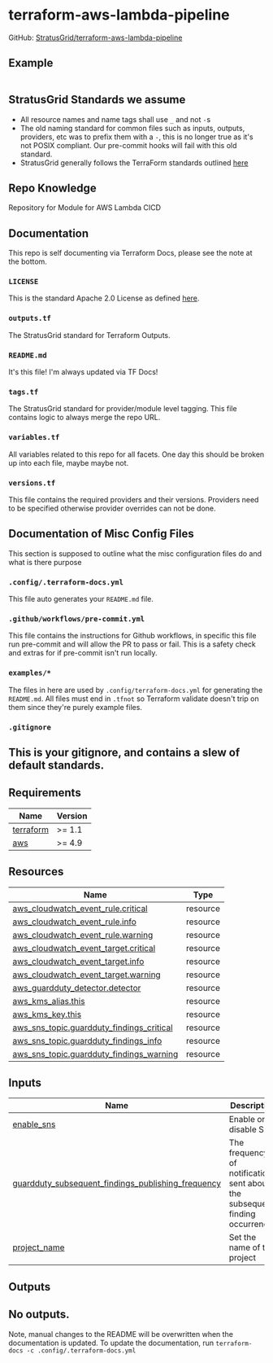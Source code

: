 <!-- BEGIN_TF_DOCS -->
# terraform-aws-lambda-pipeline
GitHub: [StratusGrid/terraform-aws-lambda-pipeline](https://github.com/StratusGrid/terraform-aws-lambda-pipeline)
## Example
```hcl

```
## StratusGrid Standards we assume
- All resource names and name tags shall use `_` and not `-`s
- The old naming standard for common files such as inputs, outputs, providers, etc was to prefix them with a `-`, this is no longer true as it's not POSIX compliant. Our pre-commit hooks will fail with this old standard.
- StratusGrid generally follows the TerraForm standards outlined [here](https://www.terraform-best-practices.com/naming)
## Repo Knowledge
Repository for Module for AWS Lambda CICD
## Documentation
This repo is self documenting via Terraform Docs, please see the note at the bottom.
### `LICENSE`
This is the standard Apache 2.0 License as defined [here](https://stratusgrid.atlassian.net/wiki/spaces/TK/pages/2121728017/StratusGrid+Terraform+Module+Requirements).
### `outputs.tf`
The StratusGrid standard for Terraform Outputs.
### `README.md`
It's this file! I'm always updated via TF Docs!
### `tags.tf`
The StratusGrid standard for provider/module level tagging. This file contains logic to always merge the repo URL.
### `variables.tf`
All variables related to this repo for all facets.
One day this should be broken up into each file, maybe maybe not.
### `versions.tf`
This file contains the required providers and their versions. Providers need to be specified otherwise provider overrides can not be done.
## Documentation of Misc Config Files
This section is supposed to outline what the misc configuration files do and what is there purpose
### `.config/.terraform-docs.yml`
This file auto generates your `README.md` file.
### `.github/workflows/pre-commit.yml`
This file contains the instructions for Github workflows, in specific this file run pre-commit and will allow the PR to pass or fail. This is a safety check and extras for if pre-commit isn't run locally.
### `examples/*`
The files in here are used by `.config/terraform-docs.yml` for generating the `README.md`. All files must end in `.tfnot` so Terraform validate doesn't trip on them since they're purely example files.
### `.gitignore`
This is your gitignore, and contains a slew of default standards.
---
## Requirements

| Name | Version |
|------|---------|
| <a name="requirement_terraform"></a> [terraform](#requirement\_terraform) | >= 1.1 |
| <a name="requirement_aws"></a> [aws](#requirement\_aws) | >= 4.9 |
## Resources

| Name | Type |
|------|------|
| [aws_cloudwatch_event_rule.critical](https://registry.terraform.io/providers/hashicorp/aws/latest/docs/resources/cloudwatch_event_rule) | resource |
| [aws_cloudwatch_event_rule.info](https://registry.terraform.io/providers/hashicorp/aws/latest/docs/resources/cloudwatch_event_rule) | resource |
| [aws_cloudwatch_event_rule.warning](https://registry.terraform.io/providers/hashicorp/aws/latest/docs/resources/cloudwatch_event_rule) | resource |
| [aws_cloudwatch_event_target.critical](https://registry.terraform.io/providers/hashicorp/aws/latest/docs/resources/cloudwatch_event_target) | resource |
| [aws_cloudwatch_event_target.info](https://registry.terraform.io/providers/hashicorp/aws/latest/docs/resources/cloudwatch_event_target) | resource |
| [aws_cloudwatch_event_target.warning](https://registry.terraform.io/providers/hashicorp/aws/latest/docs/resources/cloudwatch_event_target) | resource |
| [aws_guardduty_detector.detector](https://registry.terraform.io/providers/hashicorp/aws/latest/docs/resources/guardduty_detector) | resource |
| [aws_kms_alias.this](https://registry.terraform.io/providers/hashicorp/aws/latest/docs/resources/kms_alias) | resource |
| [aws_kms_key.this](https://registry.terraform.io/providers/hashicorp/aws/latest/docs/resources/kms_key) | resource |
| [aws_sns_topic.guardduty_findings_critical](https://registry.terraform.io/providers/hashicorp/aws/latest/docs/resources/sns_topic) | resource |
| [aws_sns_topic.guardduty_findings_info](https://registry.terraform.io/providers/hashicorp/aws/latest/docs/resources/sns_topic) | resource |
| [aws_sns_topic.guardduty_findings_warning](https://registry.terraform.io/providers/hashicorp/aws/latest/docs/resources/sns_topic) | resource |
## Inputs

| Name | Description | Type | Default | Required |
|------|-------------|------|---------|:--------:|
| <a name="input_enable_sns"></a> [enable\_sns](#input\_enable\_sns) | Enable or disable SNS | `bool` | `true` | no |
| <a name="input_guardduty_subsequent_findings_publishing_frequency"></a> [guardduty\_subsequent\_findings\_publishing\_frequency](#input\_guardduty\_subsequent\_findings\_publishing\_frequency) | The frequency of notifications sent about the subsequent finding occurrences | `string` | `"SIX_HOURS"` | no |
| <a name="input_project_name"></a> [project\_name](#input\_project\_name) | Set the name of the project | `string` | n/a | yes |
## Outputs

No outputs.
---
Note, manual changes to the README will be overwritten when the documentation is updated. To update the documentation, run `terraform-docs -c .config/.terraform-docs.yml`
<!-- END_TF_DOCS -->